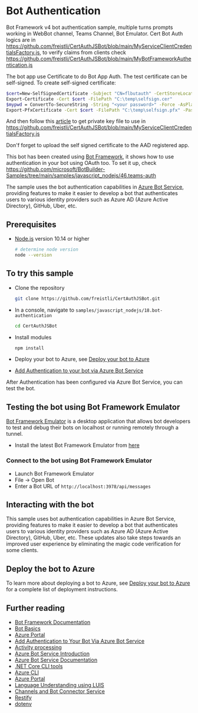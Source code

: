 # Bot Authentication

Bot Framework v4 bot authentication sample, multiple turns prompts working in WebBot channel, Teams Channel, Bot Emulator. Cert Bot Auth logics are in https://github.com/freistli/CertAuthJSBot/blob/main/MyServiceClientCredentialsFactory.js, to verify claims from clients check https://github.com/freistli/CertAuthJSBot/blob/main/MyBotFrameworkAuthentication.js 

The bot app use Certificate to do Bot App Auth. The test certificate can be self-signed. To create self-signed certificate:

  ```bash
$cert=New-SelfSignedCertificate -Subject "CN=flbutauth" -CertStoreLocation "Cert:\CurrentUser\My"  -KeyExportPolicy Exportable -KeySpec Signature
Export-Certificate -Cert $cert -FilePath "C:\temp\selfsign.cer"  
$mypwd = ConvertTo-SecureString -String "<your password>" -Force -AsPlainText
Export-PfxCertificate -Cert $cert -FilePath "C:\temp\selfsign.pfx" -Password $mypwd
```

And then follow this [article](https://helpcenter.gsx.com/hc/en-us/articles/115015887447-Extracting-Certificate-crt-and-PrivateKey-key-from-a-Certificate-pfx-File#:~:text=Creating%20your%20privateKey.key%20file%3A%201%20Return%20to%20the,new%20Notepad%20file%20extension%20to%20.key.%20More%20items)  to get private key file to use in https://github.com/freistli/CertAuthJSBot/blob/main/MyServiceClientCredentialsFactory.js

Don'f forget to upload the self signed certificate to the AAD registered app.

This bot has been created using [Bot Framework](https://dev.botframework.com), it shows how to use authentication in your bot using OAuth too. To set it up, check https://github.com/microsoft/BotBuilder-Samples/tree/main/samples/javascript_nodejs/46.teams-auth 

The sample uses the bot authentication capabilities in [Azure Bot Service](https://docs.botframework.com), providing features to make it easier to develop a bot that authenticates users to various identity providers such as Azure AD (Azure Active Directory), GitHub, Uber, etc.
 

## Prerequisites

- [Node.js](https://nodejs.org) version 10.14 or higher

    ```bash
    # determine node version
    node --version
    ```

## To try this sample

- Clone the repository

    ```bash
    git clone https://github.com/freistli/CertAuthJSBot.git
    ```

- In a console, navigate to `samples/javascript_nodejs/18.bot-authentication`

    ```bash
    cd CertAuthJSBot
    ```

- Install modules

    ```bash
    npm install
    ```

- Deploy your bot to Azure, see [Deploy your bot to Azure](https://aka.ms/azuredeployment)

- [Add Authentication to your bot via Azure Bot Service](https://docs.microsoft.com/en-us/azure/bot-service/bot-builder-authentication?view=azure-bot-service-4.0&tabs=csharp)

After Authentication has been configured via Azure Bot Service, you can test the bot.

## Testing the bot using Bot Framework Emulator

[Bot Framework Emulator](https://github.com/microsoft/botframework-emulator) is a desktop application that allows bot developers to test and debug their bots on localhost or running remotely through a tunnel.

- Install the latest Bot Framework Emulator from [here](https://github.com/Microsoft/BotFramework-Emulator/releases)

### Connect to the bot using Bot Framework Emulator

- Launch Bot Framework Emulator
- File -> Open Bot
- Enter a Bot URL of `http://localhost:3978/api/messages`

## Interacting with the bot

This sample uses bot authentication capabilities in Azure Bot Service, providing features to make it easier to develop a bot that authenticates users to various identity providers such as Azure AD (Azure Active Directory), GitHub, Uber, etc. These updates also take steps towards an improved user experience by eliminating the magic code verification for some clients.

## Deploy the bot to Azure

To learn more about deploying a bot to Azure, see [Deploy your bot to Azure](https://aka.ms/azuredeployment) for a complete list of deployment instructions.

## Further reading

- [Bot Framework Documentation](https://docs.botframework.com)
- [Bot Basics](https://docs.microsoft.com/azure/bot-service/bot-builder-basics?view=azure-bot-service-4.0)
- [Azure Portal](https://portal.azure.com)
- [Add Authentication to Your Bot Via Azure Bot Service](https://docs.microsoft.com/en-us/azure/bot-service/bot-builder-authentication?view=azure-bot-service-4.0&tabs=csharp)
- [Activity processing](https://docs.microsoft.com/en-us/azure/bot-service/bot-builder-concept-activity-processing?view=azure-bot-service-4.0)
- [Azure Bot Service Introduction](https://docs.microsoft.com/azure/bot-service/bot-service-overview-introduction?view=azure-bot-service-4.0)
- [Azure Bot Service Documentation](https://docs.microsoft.com/azure/bot-service/?view=azure-bot-service-4.0)
- [.NET Core CLI tools](https://docs.microsoft.com/en-us/dotnet/core/tools/?tabs=netcore2x)
- [Azure CLI](https://docs.microsoft.com/cli/azure/?view=azure-cli-latest)
- [Azure Portal](https://portal.azure.com)
- [Language Understanding using LUIS](https://docs.microsoft.com/en-us/azure/cognitive-services/luis/)
- [Channels and Bot Connector Service](https://docs.microsoft.com/en-us/azure/bot-service/bot-concepts?view=azure-bot-service-4.0)
- [Restify](https://www.npmjs.com/package/restify)
- [dotenv](https://www.npmjs.com/package/dotenv)
